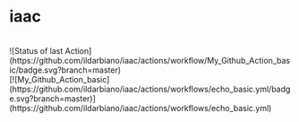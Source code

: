 # iaac
 <br>
![Status of last Action] (https://github.com/ildarbiano/iaac/actions/workflow/My_Github_Action_basic/badge.svg?branch=master) <br>
[![My_Github_Action_basic](https://github.com/ildarbiano/iaac/actions/workflows/echo_basic.yml/badge.svg?branch=master)](https://github.com/ildarbiano/iaac/actions/workflows/echo_basic.yml)
